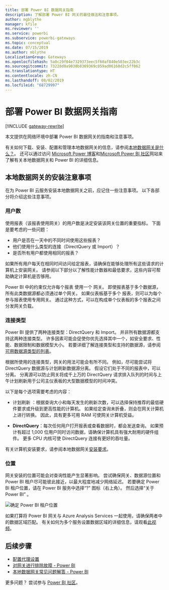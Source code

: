```yaml
---
title: 部署 Power BI 数据网关指南
description: 了解部署 Power BI 网关的最佳做法和注意事项。
author: mgblythe
manager: kfile
ms.reviewer: ''
ms.service: powerbi
ms.subservice: powerbi-gateways
ms.topic: conceptual
ms.date: 07/15/2019
ms.author: mblythe
LocalizationGroup: Gateways
ms.openlocfilehash: 5a0c29f04e7329373eec5f60af840e503ec22b3c
ms.sourcegitcommit: 73228d0a9038b8369369c059ad06168d2c5ff062
ms.translationtype: HT
ms.contentlocale: zh-CN
ms.lasthandoff: 08/02/2019
ms.locfileid: "68729997"
---
```

# <a name="guidance-for-deploying-a-data-gateway-for-power-bi"></a>部署 Power BI 数据网关指南

[!INCLUDE [gateway-rewrite](includes/gateway-rewrite.md)]

本文提供在网络环境中部署 Power BI 数据网关的指南和注意事项。

有关如何下载、安装、配置和管理本地数据网关的信息，请参阅[本地数据网关是什么？](/data-integration/gateway/service-gateway-onprem)。 还可以通过访问 [Microsoft Power 博客](https://powerbi.microsoft.com/blog/)和[Microsoft Power BI 社区](https://community.powerbi.com/)网站来了解有关本地数据网关和 Power BI 的详细信息。

## <a name="installation-considerations-for-the-on-premises-data-gateway"></a>本地数据网关的安装注意事项

在为 Power BI 云服务安装本地数据网关之前，应记住一些注意事项。 以下各部分将介绍这些注意事项。

### <a name="number-of-users"></a>用户数

使用报表（该报表使用网关）的用户数是决定安装该网关位置的重要指标。 下面是要考虑的一些问题：

* 用户是否在一天中的不同时间使用这些报表？
* 他们使用什么类型的连接（DirectQuery 或 Import）？
* 是否所有用户都使用相同的报表？

如果所有用户每天在相同时间访问给定报表，请确保在能够处理所有这些请求的计算机上安装网关。 请参阅以下部分以了解性能计数器和最低要求，这些内容可帮助确定计算机是否够用。

Power BI 中的约束仅允许每个报表  使用一个  网关。 即使报表基于多个数据源，所有此类数据源都必须通过单个网关。 如果仪表板基于多个  报表，则可以为每个参与报表使用专用网关。 通过这种方式，可以在构成单个仪表板的多个报表之间分发网关负载。

### <a name="connection-type"></a>连接类型

Power BI 提供了两种连接类型：DirectQuery 和 Import。 并非所有数据源都支持这两种连接类型。 许多因素可能会促使你优先选择其中一个，如安全要求、性能、数据限制和数据模型大小。 若要详细了解连接类型和支持的数据源，请参阅[可用数据源类型的列表](service-gateway-data-sources.md#list-of-available-data-source-types)。

根据所使用的连接类型，网关的用法可能会有所不同。 例如，尽可能尝试将 DirectQuery 数据源与计划刷新数据源分离。 假设它们处于不同的报表中，可以分离。 分离源可以防止网关将成千上万的 DirectQuery 请求排入队列的时间与上午计划刷新用于公司主仪表板的大型数据模型的时间冲突。 

以下是每个选项需要考虑的内容：

* 计划刷新  ：根据查询大小和每天发生的刷新次数，可以选择保持推荐的最低硬件要求或升级到更高性能的计算机。 如果给定查询未折叠，则会在网关计算机上进行转换。 因此，具有更多可用 RAM 可使网关计算机受益。

* **DirectQuery**：每次任何用户打开报表或查看数据时，都会发送查询。 如果预计有超过 1,000 位用户同时访问数据，请确保计算机具有强大耐用的硬件组件。 更多 CPU 内核可使 DirectQuery 连接有更好的吞吐量。

有关计算机安装要求，请参阅本地数据网关[安装要求](/data-integration/gateway/service-gateway-install#requirements)。

### <a name="location"></a>位置

网关安装的位置可能会对查询性能产生显著影响。 尝试确保网关、数据源位置和 Power BI 租户尽可能彼此接近，以最大程度地减少网络延迟。 若要确定 Power BI 租户位置，请在 Power BI 服务中选择“?”  图标（右上角）。 然后选择“关于 Power BI”  。

![确定 Power BI 租户位置](media/service-gateway-deployment-guidance/powerbi-gateway-deployment-guidance_02.png)

如果打算将 Power BI 网关与 Azure Analysis Services 一起使用，请确保两者中的数据区域匹配。 有关如何为多个服务设置数据区域的详细信息，请观看[此视频](https://guyinacube.com/2018/01/power-bi-azure-analysis-services-gateway-data-region/)。

## <a name="next-steps"></a>后续步骤

* [配置代理设置](/data-integration/gateway/service-gateway-proxy)  
* [对网关进行排除故障 - Power BI](service-gateway-onprem-tshoot.md)  
* [本地数据网关常见问题解答 - Power BI](service-gateway-power-bi-faq.md)  

更多问题？ 尝试参与 [Power BI 社区](http://community.powerbi.com/)。

